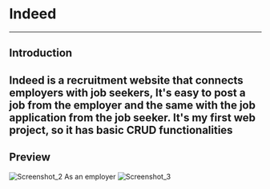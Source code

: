 
# Indeed
-----
## Introduction

Indeed is a recruitment website that connects employers with job seekers, It's easy to post a job from the employer and the same with the job application from the job seeker. 
It's my first web project, so it has basic CRUD functionalities 
-----
## Preview

![Screenshot_2](https://user-images.githubusercontent.com/51900114/124191674-ce0bde80-dacc-11eb-90ce-34c1577aab69.png)
As an employer
![Screenshot_3](https://user-images.githubusercontent.com/51900114/124191700-d7954680-dacc-11eb-918f-1b80d2f3ce87.png)
